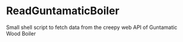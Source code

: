 # ReadGuntamaticBoiler
Small shell script to fetch data from the creepy web API of Guntamatic Wood Boiler
